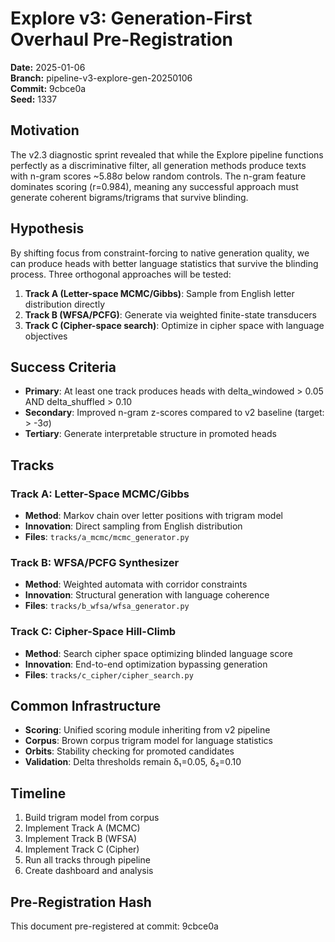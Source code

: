 # Explore v3: Generation-First Overhaul Pre-Registration

**Date:** 2025-01-06  
**Branch:** pipeline-v3-explore-gen-20250106  
**Commit:** 9cbce0a  
**Seed:** 1337  

## Motivation

The v2.3 diagnostic sprint revealed that while the Explore pipeline functions perfectly as a discriminative filter, all generation methods produce texts with n-gram scores ~5.88σ below random controls. The n-gram feature dominates scoring (r=0.984), meaning any successful approach must generate coherent bigrams/trigrams that survive blinding.

## Hypothesis

By shifting focus from constraint-forcing to native generation quality, we can produce heads with better language statistics that survive the blinding process. Three orthogonal approaches will be tested:

1. **Track A (Letter-space MCMC/Gibbs)**: Sample from English letter distribution directly
2. **Track B (WFSA/PCFG)**: Generate via weighted finite-state transducers  
3. **Track C (Cipher-space search)**: Optimize in cipher space with language objectives

## Success Criteria

- **Primary**: At least one track produces heads with delta_windowed > 0.05 AND delta_shuffled > 0.10
- **Secondary**: Improved n-gram z-scores compared to v2 baseline (target: > -3σ)
- **Tertiary**: Generate interpretable structure in promoted heads

## Tracks

### Track A: Letter-Space MCMC/Gibbs
- **Method**: Markov chain over letter positions with trigram model
- **Innovation**: Direct sampling from English distribution
- **Files**: `tracks/a_mcmc/mcmc_generator.py`

### Track B: WFSA/PCFG Synthesizer  
- **Method**: Weighted automata with corridor constraints
- **Innovation**: Structural generation with language coherence
- **Files**: `tracks/b_wfsa/wfsa_generator.py`

### Track C: Cipher-Space Hill-Climb
- **Method**: Search cipher space optimizing blinded language score
- **Innovation**: End-to-end optimization bypassing generation
- **Files**: `tracks/c_cipher/cipher_search.py`

## Common Infrastructure

- **Scoring**: Unified scoring module inheriting from v2 pipeline
- **Corpus**: Brown corpus trigram model for language statistics
- **Orbits**: Stability checking for promoted candidates
- **Validation**: Delta thresholds remain δ₁=0.05, δ₂=0.10

## Timeline

1. Build trigram model from corpus
2. Implement Track A (MCMC)
3. Implement Track B (WFSA)
4. Implement Track C (Cipher)
5. Run all tracks through pipeline
6. Create dashboard and analysis

## Pre-Registration Hash

This document pre-registered at commit: 9cbce0a